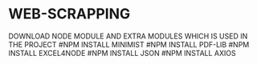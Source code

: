 # WEB-SCRAPPING
DOWNLOAD NODE MODULE AND EXTRA MODULES WHICH IS USED IN THE PROJECT 
#NPM INSTALL MINIMIST
#NPM INSTALL PDF-LIB
#NPM INSTALL EXCEL4NODE
#NPM INSTALL JSON
#NPM INSTALL AXIOS
